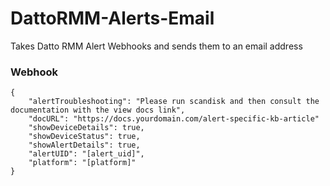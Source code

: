 # DattoRMM-Alerts-Email
Takes Datto RMM Alert Webhooks and sends them to an email address

### Webhook
```
{
    "alertTroubleshooting": "Please run scandisk and then consult the documentation with the view docs link",
    "docURL": "https://docs.yourdomain.com/alert-specific-kb-article"
    "showDeviceDetails": true,
    "showDeviceStatus": true,
    "showAlertDetails": true,
    "alertUID": "[alert_uid]",
	"platform": "[platform]"
}
```